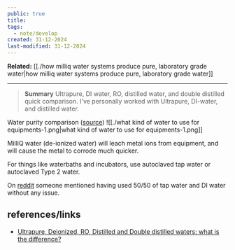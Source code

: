 ```yaml
---
public: true
title: 
tags:
  - note/develop
created: 31-12-2024
last-modified: 31-12-2024
---
```

**Related:** [[./how milliq water systems produce pure, laboratory grade water|how milliq water systems produce pure, laboratory grade water]]

---
> **Summary**
> Ultrapure, DI water, RO, distilled water, and double distilled quick comparison. I've personally worked with Ultrapure, DI-water, and distilled water.


Water purity comparison ([source](https://www.yasa.ltd/post/ultrapure-deionized-ro-distilled-and-double-distilled-waters-what-is-the-difference))
![[./what kind of water to use for equipments-1.png|what kind of water to use for equipments-1.png]]

MilliQ water (de-ionized water) will leach metal ions from equipment, and will cause the metal to corrode much quicker.

For things like waterbaths and incubators, use autoclaved tap water or autoclaved Type 2 water. 

On [reddit](https://www.reddit.com/r/labrats/comments/qosvnl/what_type_of_water_should_i_use_in_water_bath/) someone mentioned having used 50/50 of tap water and DI water without any issue.
## references/links
* [Ultrapure, Deionized, RO, Distilled and Double distilled waters: what is the difference?](https://www.yasa.ltd/post/ultrapure-deionized-ro-distilled-and-double-distilled-waters-what-is-the-difference)
